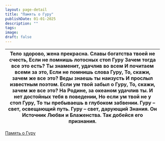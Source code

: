 ```yaml
---
layout: page-detail
title: "Память о Гуру"
publishDate: 01-01-2025
description: ""
tags:
image:
draft: false
---
```


| Тело здорово, жена прекрасна. Славы богатства твоей не счесть, Если не помнишь лотосных стоп Гуру Зачем тогда все это есть? Ты знаменит, удачлив во всем И почитаем всеми за это, Если не помнишь слова Гуру, То, скажи, зачем же все это? Веды знаешь ты наизусть И прослыл известным поэтом. Если ум твой забыл о Гуру, То, скажи, зачем же все это? На Родине, за океаном удачлив ты. И нет достойных тебя в поведении, Но если ум твой не у стоп Гуру, То ты пребываешь в глубоком забвении. Гуру – свет, освещающий путь. Гуру – свет, дарующий Знания. Он Источник Любви и Блаженства. Так добейся его признания. |
| ----------------------------------------------------------------------------------------------------------------------------------------------------------------------------------------------------------------------------------------------------------------------------------------------------------------------------------------------------------------------------------------------------------------------------------------------------------------------------------------------------------------------------------------------------------------------------------------------------------------------- |

[Память о Гуру](/binaries/file/news/f%5F2763.docx)
  
  
